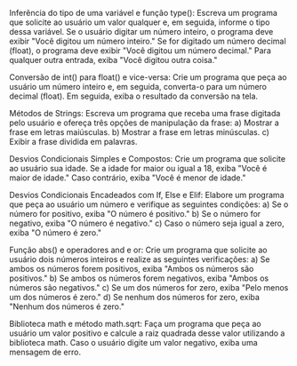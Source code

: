 Inferência do tipo de uma variável e função type():
Escreva um programa que solicite ao usuário um valor qualquer e, em seguida, informe o tipo dessa variável. Se o usuário digitar um número inteiro, o programa deve exibir "Você digitou um número inteiro." Se for digitado um número decimal (float), o programa deve exibir "Você digitou um número decimal." Para qualquer outra entrada, exiba "Você digitou outra coisa."

Conversão de int() para float() e vice-versa:
Crie um programa que peça ao usuário um número inteiro e, em seguida, converta-o para um número decimal (float). Em seguida, exiba o resultado da conversão na tela.

Métodos de Strings:
Escreva um programa que receba uma frase digitada pelo usuário e ofereça três opções de manipulação da frase:
a) Mostrar a frase em letras maiúsculas.
b) Mostrar a frase em letras minúsculas.
c) Exibir a frase dividida em palavras.

Desvios Condicionais Simples e Compostos:
Crie um programa que solicite ao usuário sua idade. Se a idade for maior ou igual a 18, exiba "Você é maior de idade." Caso contrário, exiba "Você é menor de idade."

Desvios Condicionais Encadeados com If, Else e Elif:
Elabore um programa que peça ao usuário um número e verifique as seguintes condições:
a) Se o número for positivo, exiba "O número é positivo."
b) Se o número for negativo, exiba "O número é negativo."
c) Caso o número seja igual a zero, exiba "O número é zero."

Função abs() e operadores and e or:
Crie um programa que solicite ao usuário dois números inteiros e realize as seguintes verificações:
a) Se ambos os números forem positivos, exiba "Ambos os números são positivos."
b) Se ambos os números forem negativos, exiba "Ambos os números são negativos."
c) Se um dos números for zero, exiba "Pelo menos um dos números é zero."
d) Se nenhum dos números for zero, exiba "Nenhum dos números é zero."

Biblioteca math e método math.sqrt:
Faça um programa que peça ao usuário um valor positivo e calcule a raiz quadrada desse valor utilizando a biblioteca math. Caso o usuário digite um valor negativo, exiba uma mensagem de erro.